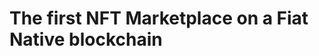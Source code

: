 # The first NFT Marketplace on a Fiat Native blockchain

<!---
nftsmasher/nftsmasher is a ✨ special ✨ repository because its `README.md` (this file) appears on your GitHub profile.
You can click the Preview link to take a look at your changes.
--->
